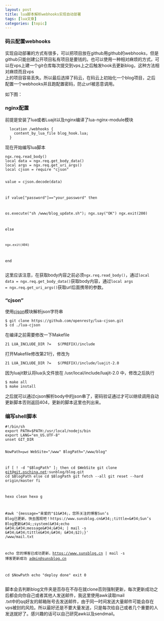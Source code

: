 ```yaml
---
layout: post
title: lua脚本解析webhooks实现自动部署 
tags: [lua文章]
categories: [topic]
---
```

<h3 id="码云配置webhooks"><a href="#码云配置webhooks" class="headerlink" title="码云配置webhooks"></a>码云配置webhooks</h3><p>实现自动部署的方式有很多，可以把项目放在github用github的webhooks，但是github只能创建公开项目私有项目是要钱的。也可以使用一种相对麻烦的方式，可以在vps上建一个git仓库每次提交到vps上之后触发hook去更新blog，这种方法相对麻烦而且vps<br/>上的项目容易丢失。所以最后选择了码云，在码云上初始化一个blog项目，之后配置一个webhooks并且跑配置密码，防止url被恶意调用。</p>
  
<p>如下图：<img src="https://olef5l6y5.qnssl.com/mayunwebhooks.png?imageView2/0/q/75|watermark/2/text/U3VuJ3MgQmxvZw==/font/5a6L5L2T/fontsize/280/fill/I0Y2MEU1Mg==/dissolve/100/gravity/SouthEast/dx/10/dy/10|imageslim" alt=""/></p>
<h3 id="nginx配置"><a href="#nginx配置" class="headerlink" title="nginx配置"></a>nginx配置</h3><p>前提是安装了lua或者Luajit以及nginx编译了lua-nginx-module模块</p>
<pre><code>  location /webhooks {
    content_by_lua_file blog_hook.lua;
  }
</code></pre><p>现在开始编写lua脚本</p>
<pre><code>ngx.req.read_body()
local data = ngx.req.get_body_data()
local args = ngx.req.get_uri_args()
local cjson = require &#34;cjson&#34;

value = cjson.decode(data)

if value[&#34;password&#34;]==&#34;your_password&#34; then

   os.execute(&#34;sh /www/blog_update.sh&#34;);
   ngx.say(&#34;OK&#34;)
   ngx.exit(200)

else

    ngx.exit(404)

end
</code></pre><p>这里应该注意，在获取body内容之前必须<code>ngx.req.read_body()</code>，通过<code>local data = ngx.req.get_body_data()</code>获取body内容，通过<code>local args = ngx.req.get_uri_args()</code>获取url后面携带的参数。</p>
<h3 id="“cjson”"><a href="#“cjson”" class="headerlink" title="“cjson”"></a>“cjson”</h3><p>使用<a href="https://github.com/openresty/lua-cjson" target="_blank" rel="noopener noreferrer">cjson</a>模块解析json字符串</p>
<pre><code>$ git clone https://github.com/openresty/lua-cjson.git
$ cd ./lua-cjson
</code></pre><p>在编译之前需要修改一下Makefile</p>
<pre><code>21 LUA_INCLUDE_DIR ?=   $(PREFIX)/include
</code></pre><p>打开Makefile修改第21行，修改为</p>
<pre><code>21 LUA_INCLUDE_DIR ?=   $(PREFIX)/include/luajit-2.0
</code></pre><p>因为luajit默认将lua头文件放在 /usr/local/include/luajit-2.0 中，修改之后执行</p>
<pre><code>$ make all
$ make install
</code></pre><p>之后就可以通过cjson解析body中的json串了，密码验证通过才可以继续调用自动更新脚本否则返回404，更新的脚本这里也列出来。</p>
<h3 id="编写shell脚本"><a href="#编写shell脚本" class="headerlink" title="编写shell脚本"></a>编写shell脚本</h3><pre><code>#!/bin/sh
export PATH=$PATH:/usr/local/nodejs/bin
export LANG=&#34;en_US.UTF-8&#34;
unset GIT_DIR 

NowPath=`pwd`
WebSite=&#34;/www&#34;
BlogPath=&#34;/www/blog&#34;

if [ ! -d &#34;$BlogPath&#34; ]; then
  cd $WebSite
  git clone git@git.oschina.net:sunblog/blog.git
  cd $BlogPath
else
  cd $BlogPath
  git fetch --all
  git reset --hard origin/master
fi

hexo clean
hexo g

#awk &#39;{message=&#34;亲爱的&#34;$1&#34;，您所关注的博客Sun‘s Blog已更新，快去围观吧！https://www.sunsblog.cn&#34;;tittle=&#34;Sun’s Blog更新&#34;;system(&#34;echo &#34;&#34;message&#34;&#34; | mail -s &#34;&#34;tittle&#34;&#34; &#34;$2);}&#39; /www/mail.txt

echo 您的博客已成功更新，https://www.sunsblog.cn | mail -s 博客更新成功 admin@sunsblog.cn

cd $NowPath
echo &#34;deploy done&#34;
exit 0
</code></pre><p>脚本会去判断blog文件夹是否存在不存在就clone否则强制更新，每次更新成功之后都会向你自己或者其他人发送邮件，我这里使用awk读取mail<br/>.txt中的qq好友的邮箱账号去发送邮件，由于同一时间发送大量邮件可能会存在vps被封的风险。所以最好还是不要大量发送，只是每次给自己或者几个重要的人发送就好了。感兴趣的话可以自己研究awk以及sendmail。</p>
